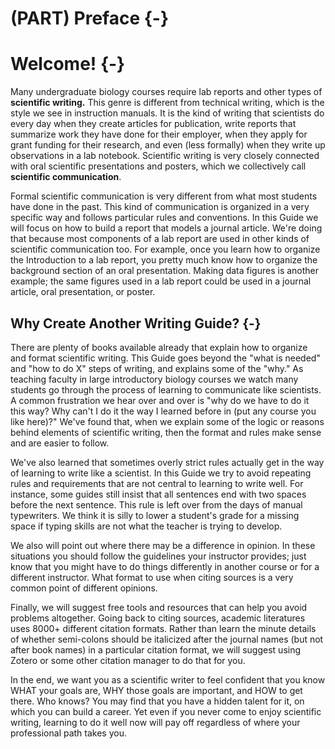 # (PART) Preface {-}
# Welcome! {-}

Many undergraduate biology courses require lab reports and other types of __scientific writing.__ This genre is different from technical writing, which is the style we see in instruction manuals. It is the kind of writing that scientists do every day when they create articles for publication, write reports that summarize work they have done for their employer, when they apply for grant funding for their research, and even (less formally) when they write up observations in a lab notebook. Scientific writing is very closely connected with oral scientific presentations and posters, which we collectively call __scientific communication__.

Formal scientific communication is very different from what most students have done in the past. This kind of communication is organized in a very specific way and follows particular rules and conventions. In this Guide we will focus on how to build a report that models a journal article. We're doing that because most components of a lab report are used in other kinds of scientific communication too. For example, once you learn how to organize the Introduction to a lab report, you pretty much know how to organize the background section of an oral presentation. Making data figures is another example; the same figures used in a lab report could be used in a journal article, oral presentation, or poster.

## Why Create Another Writing Guide? {-}

There are plenty of books available already that explain how to organize and format scientific writing. This Guide goes beyond the "what is needed" and "how to do X" steps of writing, and explains some of the "why." As teaching faculty in large introductory biology courses we watch many students go through the process of learning to communicate like scientists. A common frustration we hear over and over is "why do we have to do it this way? Why can't I do it the way I learned before in (put any course you like here)?" We've found that, when we explain some of the logic or reasons behind elements of scientific writing, then the format and rules make sense and are easier to follow. 

We've also learned that sometimes overly strict rules actually get in the way of learning to write like a scientist. In this Guide we try to avoid repeating rules and requirements that are not central to learning to write well. For instance, some guides still insist that all sentences end with two spaces before the next sentence. This rule is left over from the days of manual typewriters. We think it is silly to lower a student's grade for a missing space if typing skills are not what the teacher is trying to develop.

We also will point out where there may be a difference in opinion. In these situations you should follow the guidelines your instructor provides; just know that you might have to do things differently in another course or for a different instructor. What format to use when citing sources is a very common point of different opinions. 

Finally, we will suggest free tools and resources that can help you avoid problems altogether. Going back to citing sources, academic literatures uses 8000+ different citation formats. Rather than learn the minute details of whether semi-colons should be italicized after the journal names (but not after book names) in a particular citation format, we will suggest using Zotero or some other citation manager to do that for you.

In the end, we want you as a scientific writer to feel confident that you know WHAT your goals are, WHY those goals are important, and HOW to get there. Who knows? You may find that you have a hidden talent for it, on which you can build a career. Yet even if you never come to enjoy scientific writing, learning to do it well now will pay off regardless of where your professional path takes you.
